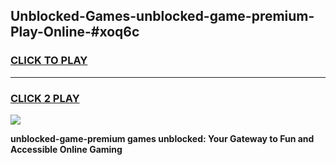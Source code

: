 
## Unblocked-Games-unblocked-game-premium-Play-Online-#xoq6c
<h3>
<a href="https://premium.freeplayer.one?title=unblocked-game-premium&ref=27F">CLICK TO PLAY</a></h3>
<hr>

<h3>
<a href="https://premium.freeplayer.one?title=unblocked-game-premium&ref=27F">CLICK 2 PLAY</a>
  
</h3>

<a href="https://premium.freeplayer.one?title=unblocked-game-premium&ref=27F"><img src="https://clearcache.store/games.png"></a>


**unblocked-game-premium games unblocked: Your Gateway to Fun and Accessible Online Gaming**
